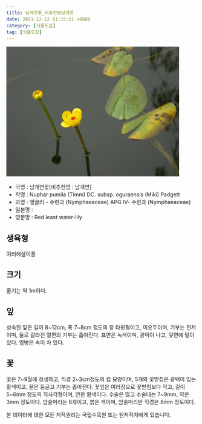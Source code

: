 ```yaml
---
title: 남개연꽃_비추천명남개연
date: 2023-12-12 01:15:21 +0800
category: [식물도감]
tag: [식물도감]
---
```




![남개연꽃[비추천명 : 남개연]](/assets/img/fileUpload/plants/basic/Nymphaeaceae/Nuphar/1605/1605_1_th2.jpg)
- 국명 : 남개연꽃[비추천명 : 남개연]
- 학명 : Nuphar pumila (Timm) DC. subsp. oguraensis (Miki) Padgett
- 과명 : 앵글러 - 수련과 (Nymphaeaceae) APG Ⅳ- 수련과 (Nymphaeaceae)
- 일본명 : 
- 영문명 : Red least water-lily


## 생육형
여러해살이풀 
## 크기
줄기는 약 1m이다.
## 잎
성숙된 잎은 길이 8~12cm, 폭 7~8cm 정도의 장 타원형이고, 미요두이며, 기부는 전저이며, 둘로 갈라진 열편의 기부는 좁아진다. 표면은 녹색이며, 광택이 나고, 뒷면에 털이 있다. 엽병은 속이 차 있다.
## 꽃
꽃은 7~9월에 정생하고, 직경 2~3cm정도의 컵 모양이며, 5개의 꽃받침은 광택이 있는 황색이고, 끝은 둥글고 기부는 좁아진다. 꽃잎은 여러장으로 꽃받침보다 작고, 길이 5~6mm 정도의 직사각형이며, 연한 황색이다. 수술은 많고 수술대는 7~9mm, 약은 3mm 정도이다. 암술머리는 8개이고, 붉은 색이며, 암술머리반 직경은 8mm 정도이다.






본 데이터에 대한 모든 저작권리는 국립수목원 또는 원저작자에게 있습니다.
